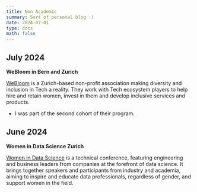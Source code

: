 ```yaml
---
title: Non Academic
summary: Sort of personal blog :) 
date: 2024-07-01
type: docs
math: false
---
```


## July 2024

**WeBloom in Bern and Zurich**

[WeBloom](https://www.webloomglobal.com) is a Zurich-based non-profit association making diversity and inclusion in Tech a reality. They work with Tech ecosystem players to help hire and retain women, invest in them and develop inclusive services and products.
- I was part of the second cohort of their program. 

## June 2024

**Women in Data Science Zurich**

[Women in Data Science](https://www.wids.ch) is a technical conference, featuring engineering and business leaders from companies at the forefront of data science. It brings together speakers and participants from industry and academia, aiming to inspire and educate data professionals, regardless of gender, and support women in the field. 
